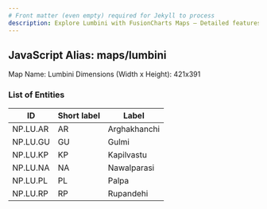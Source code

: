 ```yaml
---
# Front matter (even empty) required for Jekyll to process
description: Explore Lumbini with FusionCharts Maps – Detailed features for seamless integration. Try now & enhance your data visualization today! 
---
```


## JavaScript Alias: maps/lumbini

Map Name: Lumbini
Dimensions (Width x Height): 421x391






### List of Entities

ID | Short label | Label
---|---|---|
NP.LU.AR|AR|Arghakhanchi
NP.LU.GU|GU|Gulmi
NP.LU.KP|KP|Kapilvastu
NP.LU.NA|NA|Nawalparasi
NP.LU.PL|PL|Palpa
NP.LU.RP|RP|Rupandehi